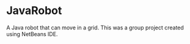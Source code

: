 # JavaRobot
A Java robot that can move in a grid.
This was a group project created using NetBeans IDE.
